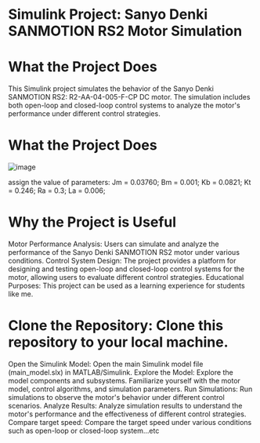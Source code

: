 # Simulink Project: Sanyo Denki SANMOTION RS2 Motor Simulation
# What the Project Does
This Simulink project simulates the behavior of the Sanyo Denki SANMOTION RS2: R2-AA-04-005-F-CP DC motor. The simulation includes both open-loop and closed-loop control systems to analyze the motor's performance under different control strategies.
# What the Project Does
![image](https://github.com/weige15/dc_motor_hw1/assets/56604491/2f70344e-c67f-4c03-956a-ffdea0b6b6ea)

assign the value of parameters:
Jm = 0.03760; Bm = 0.001;
Kb = 0.0821; Kt = 0.246;
Ra = 0.3; La = 0.006;

# Why the Project is Useful
Motor Performance Analysis: Users can simulate and analyze the performance of the Sanyo Denki SANMOTION RS2 motor under various conditions.
Control System Design: The project provides a platform for designing and testing open-loop and closed-loop control systems for the motor, allowing users to evaluate different control strategies.
Educational Purposes: This project can be used as a learning experience for students like me.

# Clone the Repository: Clone this repository to your local machine.
Open the Simulink Model: Open the main Simulink model file (main_model.slx) in MATLAB/Simulink.
Explore the Model: Explore the model components and subsystems. Familiarize yourself with the motor model, control algorithms, and simulation parameters.
Run Simulations: Run simulations to observe the motor's behavior under different control scenarios.
Analyze Results: Analyze simulation results to understand the motor's performance and the effectiveness of different control strategies.
Compare target speed: Compare the target speed under various conditions such as open-loop or closed-loop system...etc
